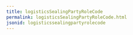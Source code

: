 ```yaml
---
title: logisticsSealingPartyRoleCode
permalink: logisticsSealingPartyRoleCode.html
jsonid: logisticssealingpartyrolecode
---
```


